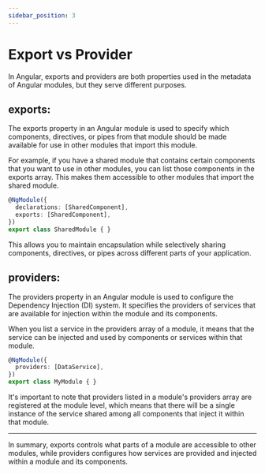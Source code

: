 ```yaml
---
sidebar_position: 3
---
```


# Export vs Provider

In Angular, exports and providers are both properties used in the metadata of Angular modules, but they serve different purposes.

## exports:

The exports property in an Angular module is used to specify which components, directives, or pipes from that module should be made available for use in other modules that import this module.

For example, if you have a shared module that contains certain components that you want to use in other modules, you can list those components in the exports array. This makes them accessible to other modules that import the shared module.
```typescript
@NgModule({
  declarations: [SharedComponent],
  exports: [SharedComponent],
})
export class SharedModule { }
```
This allows you to maintain encapsulation while selectively sharing components, directives, or pipes across different parts of your application.

## providers:

The providers property in an Angular module is used to configure the Dependency Injection (DI) system. It specifies the providers of services that are available for injection within the module and its components.

When you list a service in the providers array of a module, it means that the service can be injected and used by components or services within that module.
```typescript
@NgModule({
  providers: [DataService],
})
export class MyModule { }
```

It's important to note that providers listed in a module's providers array are registered at the module level, which means that there will be a single instance of the service shared among all components that inject it within that module.

---
In summary, exports controls what parts of a module are accessible to other modules, while providers configures how services are provided and injected within a module and its components.
